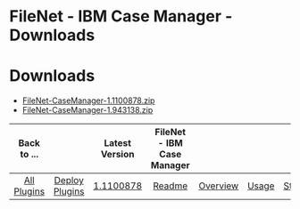 
FileNet - IBM Case Manager - Downloads
======================================

# Downloads

- [FileNet-CaseManager-1.1100878.zip](https://raw.githubusercontent.com/UrbanCode/IBM-UCD-PLUGINS/main/files/FileNet-CaseManager/FileNet-CaseManager-1.1100878.zip)
- [FileNet-CaseManager-1.943138.zip](https://raw.githubusercontent.com/UrbanCode/IBM-UCD-PLUGINS/main/files/FileNet-CaseManager/FileNet-CaseManager-1.943138.zip)

|Back to ...||Latest Version|FileNet - IBM Case Manager ||||
| :---: | :---: | :---: | :---: | :---: | :---: | :---: |
|[All Plugins](../../index.md)|[Deploy Plugins](../README.md)|[1.1100878](https://raw.githubusercontent.com/UrbanCode/IBM-UCD-PLUGINS/main/files/FileNet-CaseManager/FileNet-CaseManager-1.1100878.zip)|[Readme](README.md)|[Overview](overview.md)|[Usage](usage.md)|[Steps](steps.md)|
